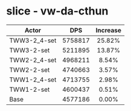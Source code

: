 # slice - vw-da-cthun
| Actor | DPS | Increase |
|---|:---:|:---:|
|TWW3-2_4-set|5758817|25.82%|
|TWW3-2-set|5211895|13.87%|
|TWW2-2_4-set|4968211|8.54%|
|TWW2-2-set|4740663|3.57%|
|TWW1-2_4-set|4713755|2.98%|
|TWW1-2-set|4600437|0.51%|
|Base|4577186|0.00%|
